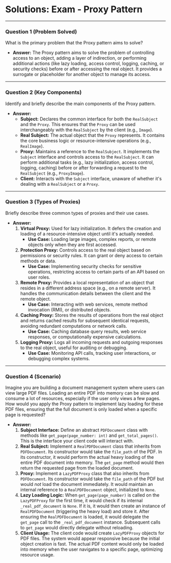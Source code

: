 
# Solutions: Exam - Proxy Pattern

---

### Question 1 (Problem Solved)

What is the primary problem that the Proxy pattern aims to solve?

-   **Answer:** The Proxy pattern aims to solve the problem of controlling access to an object, adding a layer of indirection, or performing additional actions (like lazy loading, access control, logging, caching, or security checks) before or after accessing the real object. It provides a surrogate or placeholder for another object to manage its access.

---

### Question 2 (Key Components)

Identify and briefly describe the main components of the Proxy pattern.

-   **Answer:**
    -   **Subject:** Declares the common interface for both the `RealSubject` and the `Proxy`. This ensures that the `Proxy` can be used interchangeably with the `RealSubject` by the client (e.g., `Image`).
    -   **Real Subject:** The actual object that the `Proxy` represents. It contains the core business logic or resource-intensive operations (e.g., `RealImage`).
    -   **Proxy:** Maintains a reference to the `RealSubject`. It implements the `Subject` interface and controls access to the `RealSubject`. It can perform additional tasks (e.g., lazy initialization, access control, logging, caching) before or after forwarding a request to the `RealSubject` (e.g., `ProxyImage`).
    -   **Client:** Interacts with the `Subject` interface, unaware of whether it's dealing with a `RealSubject` or a `Proxy`.

---

### Question 3 (Types of Proxies)

Briefly describe three common types of proxies and their use cases.

-   **Answer:**
    1.  **Virtual Proxy:** Used for lazy initialization. It defers the creation and loading of a resource-intensive object until it's actually needed. 
        -   **Use Case:** Loading large images, complex reports, or remote objects only when they are first accessed.
    2.  **Protection Proxy:** Controls access to the real object based on permissions or security rules. It can grant or deny access to certain methods or data.
        -   **Use Case:** Implementing security checks for sensitive operations, restricting access to certain parts of an API based on user roles.
    3.  **Remote Proxy:** Provides a local representation of an object that resides in a different address space (e.g., on a remote server). It handles the communication details between the client and the remote object.
        -   **Use Case:** Interacting with web services, remote method invocation (RMI), or distributed objects.
    4.  **Caching Proxy:** Stores the results of operations from the real object and returns cached results for subsequent identical requests, avoiding redundant computations or network calls.
        -   **Use Case:** Caching database query results, web service responses, or computationally expensive calculations.
    5.  **Logging Proxy:** Logs all incoming requests and outgoing responses to the real object, useful for auditing or debugging.
        -   **Use Case:** Monitoring API calls, tracking user interactions, or debugging complex systems.

---

### Question 4 (Scenario)

Imagine you are building a document management system where users can view large PDF files. Loading an entire PDF into memory can be slow and consume a lot of resources, especially if the user only views a few pages. How would you apply the Proxy pattern to implement lazy loading for these PDF files, ensuring that the full document is only loaded when a specific page is requested?

-   **Answer:**
    1.  **Subject Interface:** Define an abstract `PDFDocument` class with methods like `get_page(page_number: int)` and `get_total_pages()`. This is the interface your client code will interact with.
    2.  **Real Subject:** Implement a `RealPDFDocument` class that inherits from `PDFDocument`. Its constructor would take the `file_path` of the PDF. In its constructor, it would perform the actual heavy loading of the entire PDF document into memory. The `get_page` method would then return the requested page from the loaded document.
    3.  **Proxy:** Implement a `LazyPDFProxy` class that also inherits from `PDFDocument`. Its constructor would take the `file_path` of the PDF but would *not* load the document immediately. It would maintain an internal reference to a `RealPDFDocument` object, initialized to `None`.
    4.  **Lazy Loading Logic:** When `get_page(page_number)` is called on the `LazyPDFProxy` for the first time, it would check if its internal `_real_pdf_document` is `None`. If it is, it would then create an instance of `RealPDFDocument` (triggering the heavy load) and store it. After ensuring the `RealPDFDocument` is loaded, it would delegate the `get_page` call to the `_real_pdf_document` instance. Subsequent calls to `get_page` would directly delegate without reloading.
    5.  **Client Usage:** The client code would create `LazyPDFProxy` objects for PDF files. The system would appear responsive because the initial object creation is fast. The actual PDF content would only be loaded into memory when the user navigates to a specific page, optimizing resource usage.

